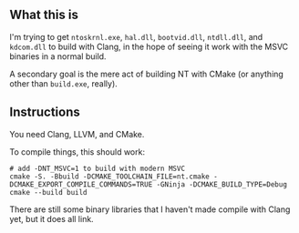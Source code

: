 ## What this is
I'm trying to get `ntoskrnl.exe`, `hal.dll`, `bootvid.dll`, `ntdll.dll`, and `kdcom.dll` to build with Clang,
in the hope of seeing it work with the MSVC binaries in a normal build.

A secondary goal is the mere act of building NT with CMake (or anything other than `build.exe`, really).

## Instructions
You need Clang, LLVM, and CMake.

To compile things, this should work:
```shell
# add -DNT_MSVC=1 to build with modern MSVC
cmake -S. -Bbuild -DCMAKE_TOOLCHAIN_FILE=nt.cmake -DCMAKE_EXPORT_COMPILE_COMMANDS=TRUE -GNinja -DCMAKE_BUILD_TYPE=Debug
cmake --build build
```

There are still some binary libraries that I haven't made compile with Clang yet, but it does all link.
